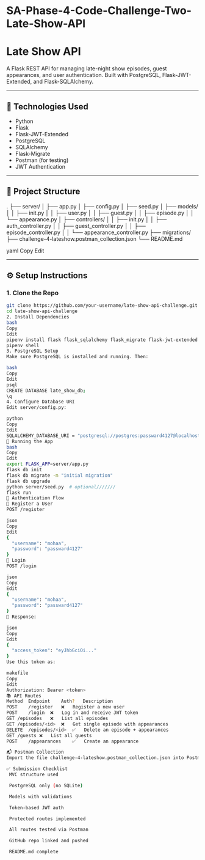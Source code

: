 # SA-Phase-4-Code-Challenge-Two-Late-Show-API
# Late Show API

A Flask REST API for managing late-night show episodes, guest appearances, and user authentication. Built with PostgreSQL, Flask-JWT-Extended, and Flask-SQLAlchemy.

---

## 🔧 Technologies Used

- Python
- Flask
- Flask-JWT-Extended
- PostgreSQL
- SQLAlchemy
- Flask-Migrate
- Postman (for testing)
- JWT Authentication

---

## 📁 Project Structure

.
├── server/
│ ├── app.py
│ ├── config.py
│ ├── seed.py
│ ├── models/
│ │ ├── init.py
│ │ ├── user.py
│ │ ├── guest.py
│ │ ├── episode.py
│ │ └── appearance.py
│ ├── controllers/
│ │ ├── init.py
│ │ ├── auth_controller.py
│ │ ├── guest_controller.py
│ │ ├── episode_controller.py
│ │ └── appearance_controller.py
├── migrations/
├── challenge-4-lateshow.postman_collection.json
└── README.md

yaml
Copy
Edit

---

## ⚙️ Setup Instructions

### 1. Clone the Repo

```bash
git clone https://github.com/your-username/late-show-api-challenge.git
cd late-show-api-challenge
2. Install Dependencies
bash
Copy
Edit
pipenv install flask flask_sqlalchemy flask_migrate flask-jwt-extended psycopg2-binary
pipenv shell
3. PostgreSQL Setup
Make sure PostgreSQL is installed and running. Then:

bash
Copy
Edit
psql
CREATE DATABASE late_show_db;
\q
4. Configure Database URI
Edit server/config.py:

python
Copy
Edit
SQLALCHEMY_DATABASE_URI = "postgresql://postgres:passward4127@localhost:5432/late_show_db"
🚀 Running the App
bash
Copy
Edit
export FLASK_APP=server/app.py
flask db init
flask db migrate -m "initial migration"
flask db upgrade
python server/seed.py  # optional///////
flask run
🔐 Authentication Flow
🔹 Register a User
POST /register

json
Copy
Edit
{
  "username": "mohaa",
  "password": "passward4127"
}
🔹 Login
POST /login

json
Copy
Edit
{
  "username": "mohaa",
  "password": "passward4127"
}
🔑 Response:

json
Copy
Edit
{
  "access_token": "eyJhbGciOi..."
}
Use this token as:

makefile
Copy
Edit
Authorization: Bearer <token>
📚 API Routes
Method	Endpoint	Auth?	Description
POST	/register	❌	Register a new user
POST	/login	❌	Log in and receive JWT token
GET	/episodes	❌	List all episodes
GET	/episodes/<id>	❌	Get single episode with appearances
DELETE	/episodes/<id>	✅	Delete an episode + appearances
GET	/guests	❌	List all guests
POST	/appearances	✅	Create an appearance

📬 Postman Collection
Import the file challenge-4-lateshow.postman_collection.json into Postman to test all endpoints.

✅ Submission Checklist
 MVC structure used

 PostgreSQL only (no SQLite)

 Models with validations

 Token-based JWT auth

 Protected routes implemented

 All routes tested via Postman

 GitHub repo linked and pushed

 README.md complete

